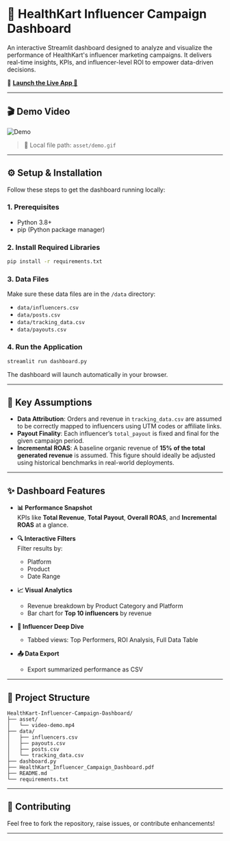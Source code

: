 # 💪 HealthKart Influencer Campaign Dashboard

An interactive Streamlit dashboard designed to analyze and visualize the performance of HealthKart's influencer marketing campaigns. It delivers real-time insights, KPIs, and influencer-level ROI to empower data-driven decisions.

🔗 **[Launch the Live App 🚀](https://faheemkhan0817-healthkart-influencer-campaign--dashboard-x5oyfz.streamlit.app/)**

---

## 🎬 Demo Video

![Demo](asset/demo.gif)

> 📁 Local file path: `asset/demo.gif`


---

## ⚙️ Setup & Installation

Follow these steps to get the dashboard running locally:

### 1. Prerequisites
- Python 3.8+
- pip (Python package manager)

### 2. Install Required Libraries
```bash
pip install -r requirements.txt
```

### 3. Data Files
Make sure these data files are in the `/data` directory:
- `data/influencers.csv`
- `data/posts.csv`
- `data/tracking_data.csv`
- `data/payouts.csv`

### 4. Run the Application
```bash
streamlit run dashboard.py
```
The dashboard will launch automatically in your browser.

---

## 🧐 Key Assumptions

- **Data Attribution**: Orders and revenue in `tracking_data.csv` are assumed to be correctly mapped to influencers using UTM codes or affiliate links.
- **Payout Finality**: Each influencer’s `total_payout` is fixed and final for the given campaign period.
- **Incremental ROAS**: A baseline organic revenue of **15% of the total generated revenue** is assumed. This figure should ideally be adjusted using historical benchmarks in real-world deployments.

---

## ✨ Dashboard Features

- **📊 Performance Snapshot**  
  KPIs like **Total Revenue**, **Total Payout**, **Overall ROAS**, and **Incremental ROAS** at a glance.

- **🔍 Interactive Filters**  
  Filter results by:
  - Platform
  - Product
  - Date Range

- **📈 Visual Analytics**
  - Revenue breakdown by Product Category and Platform
  - Bar chart for **Top 10 influencers** by revenue

- **🔎 Influencer Deep Dive**
  - Tabbed views: Top Performers, ROI Analysis, Full Data Table

- **📤 Data Export**
  - Export summarized performance as CSV

---

## 📂 Project Structure

```plaintext
HealthKart-Influencer-Campaign-Dashboard/
├── asset/
│   └── video-demo.mp4
├── data/
│   ├── influencers.csv
│   ├── payouts.csv
│   ├── posts.csv
│   └── tracking_data.csv
├── dashboard.py
├── HealthKart_Influencer_Campaign_Dashboard.pdf
├── README.md
└── requirements.txt
```

---

## 🙌 Contributing

Feel free to fork the repository, raise issues, or contribute enhancements!

---